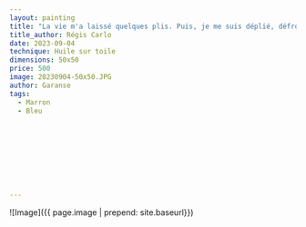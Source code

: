 ```yaml
---
layout: painting
title: "La vie m'a laissé quelques plis. Puis, je me suis déplié, défroissé. J'ai sorti ma plus belle plume et j'ai écrit une nouvelle histoire. Celle-ci dit : "Tu es aimé avec tous tes morceaux."  
title_author: Régis Carlo                                                           
date: 2023-09-04
technique: Huile sur toile 
dimensions: 50x50
price: 500
image: 20230904-50x50.JPG
author: Garanse
tags:
  - Marron
  - Bleu
  
  
  
  
  
  
  
  
  
---
```

![Image]({{ page.image | prepend: site.baseurl}})

